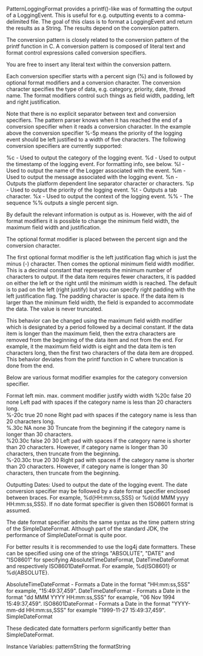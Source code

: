 PatternLoggingFormat provides a printf()-like was of formatting the output of a LoggingEvent. 
This is useful for e.g. outputting events to a comma-delimited file. The goal of this class 
is to format a LoggingEvent and return the results as a String. The results depend on the 
conversion pattern. 

The conversion pattern is closely related to the conversion pattern of the printf function 
in C. A conversion pattern is composed of literal text and format control expressions called 
conversion specifiers. 

You are free to insert any literal text within the conversion pattern. 

Each conversion specifier starts with a percent sign (%) and is followed by optional format 
modifiers and a conversion character. The conversion character specifies the type of data, 
e.g. category, priority, date, thread name. The format modifiers control such things as field 
width, padding, left and right justification.

Note that there is no explicit separator between text and conversion specifiers. The pattern 
parser knows when it has reached the end of a conversion specifier when it reads a conversion 
character. In the example above the conversion specifier %-5p means the priority of the logging 
event should be left justified to a width of five characters. The following conversion specifiers 
are currently supported:

%c	 	- Used to output the category of the logging event.
%d		- Used to output the timestamp of the logging event. For formatting info, see below.
%l		- Used to output the name of the Logger associated with the event.
%m		- Used to output the message associated with the logging event.
%n		- Outputs the platform dependent line separator character or characters. 
%p		- Used to output the priority of the logging event.
%t		- Outputs a tab character. 
%x		- Used to output the context  of the logging event.
%%	- The sequence %% outputs a single percent sign. 

By default the relevant information is output as is. However, with the aid of format modifiers 
it is possible to change the minimum field width, the maximum field width and justification. 

The optional format modifier is placed between the percent sign and the conversion character. 

The first optional format modifier is the left justification flag which is just the minus (-) 
character. Then comes the optional minimum field width modifier. This is a decimal constant 
that represents the minimum number of characters to output. If the data item requires fewer 
characters, it is padded on either the left or the right until the minimum width is reached. 
The default is to pad on the left (right justify) but you can specify right padding with the 
left justification flag. The padding character is space. If the data item is larger than the 
minimum field width, the field is expanded to accommodate the data. The value is never truncated. 

This behavior can be changed using the maximum field width modifier which is designated by a 
period followed by a decimal constant. If the data item is longer than the maximum field, then 
the extra characters are removed from the beginning of the data item and not from the end. For 
example, it the maximum field width is eight and the data item is ten characters long, then the 
first two characters of the data item are dropped. This behavior deviates from the printf 
function in C where truncation is done from the end. 

Below are various format modifier examples for the category conversion specifier. 

Format		left   	min.	max.	comment 
modifier	justify	width	width
%20c 		false 	20 		none 	Left pad with spaces if the category name is 
									less than 20 characters long.  
%-20c 		true 	20 		none 	Right pad with spaces if the category name is 
									less than 20 characters long.  
%.30c 		NA 		none 	30 		Truncate from the beginning if the category 
									name is longer than 30 characters.  
%20.30c 	false 	20 		30 		Left pad with spaces if the category name is 
									shorter than 20 characters. However, if category 
									name is longer than 30 characters, then truncate 
									from the beginning.  
%-20.30c 	true 	20 		30		Right pad with spaces if the category name is 
									shorter than 20 characters. However, if category 
									name is longer than 30 characters, then truncate from 
									the beginning.  

Outputting Dates:
Used to output the date of the logging event. The date conversion specifier may be followed 
by a date format specifier enclosed between braces. For example, %d{HH:mm:ss,SSS} or 
%d{dd MMM yyyy HH:mm:ss,SSS}. If no date format specifier is given then ISO8601 format is 
assumed. 

The date format specifier admits the same syntax as the time pattern string of the 
SimpleDateFormat. Although part of the standard JDK, the performance of SimpleDateFormat 
is quite poor. 

For better results it is recommended to use the log4j date formatters. These can be specified 
using one of the strings "ABSOLUTE", "DATE" and "ISO8601" for specifying AbsoluteTimeDateFormat, 
DateTimeDateFormat and respectively ISO8601DateFormat. For example, %d{ISO8601} or %d{ABSOLUTE}. 

AbsoluteTimeDateFormat - Formats a Date in the format "HH:mm:ss,SSS" for example, "15:49:37,459". 
DateTimeDateFormat - Formats a Date in the format "dd MMM YYYY HH:mm:ss,SSS" for example, "06 Nov 1994 15:49:37,459". 
ISO8601DateFormat - Formats a Date in the format "YYYY-mm-dd HH:mm:ss,SSS" for example "1999-11-27 15:49:37,459". 
SimpleDateFormat

These dedicated date formatters perform significantly better than SimpleDateFormat. 

Instance Variables:
	patternString	<String>	the formatString